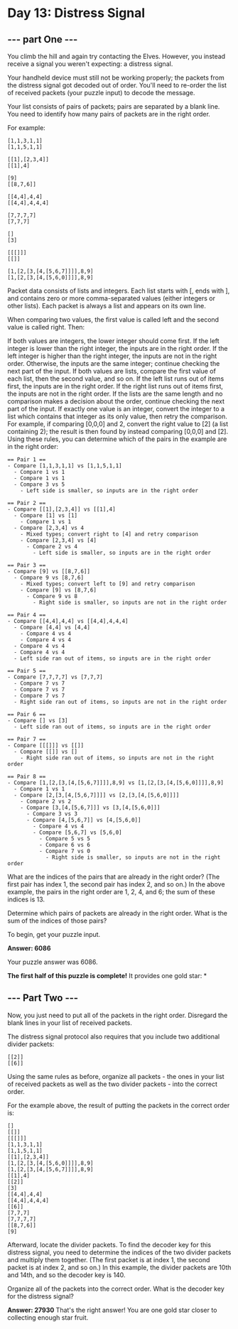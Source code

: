 # Day 13: Distress Signal
## --- part One ---
You climb the hill and again try contacting the Elves. However, you instead receive a signal you weren't expecting: a distress signal.

Your handheld device must still not be working properly; the packets from the distress signal got decoded out of order. You'll need to re-order the list of received packets (your puzzle input) to decode the message.

Your list consists of pairs of packets; pairs are separated by a blank line. You need to identify how many pairs of packets are in the right order.

For example:
```
[1,1,3,1,1]  
[1,1,5,1,1]

[[1],[2,3,4]]
[[1],4]

[9]
[[8,7,6]]

[[4,4],4,4]
[[4,4],4,4,4]

[7,7,7,7]
[7,7,7]

[]
[3]

[[[]]]
[[]]

[1,[2,[3,[4,[5,6,7]]]],8,9]
[1,[2,[3,[4,[5,6,0]]]],8,9]
```
Packet data consists of lists and integers. Each list starts with [, ends with ], and contains zero or more comma-separated values (either integers or other lists). Each packet is always a list and appears on its own line.

When comparing two values, the first value is called left and the second value is called right. Then:

If both values are integers, the lower integer should come first. If the left integer is lower than the right integer, the inputs are in the right order. If the left integer is higher than the right integer, the inputs are not in the right order. Otherwise, the inputs are the same integer; continue checking the next part of the input.
If both values are lists, compare the first value of each list, then the second value, and so on. If the left list runs out of items first, the inputs are in the right order. If the right list runs out of items first, the inputs are not in the right order. If the lists are the same length and no comparison makes a decision about the order, continue checking the next part of the input.
If exactly one value is an integer, convert the integer to a list which contains that integer as its only value, then retry the comparison. For example, if comparing [0,0,0] and 2, convert the right value to [2] (a list containing 2); the result is then found by instead comparing [0,0,0] and [2].
Using these rules, you can determine which of the pairs in the example are in the right order:
```
== Pair 1 ==
- Compare [1,1,3,1,1] vs [1,1,5,1,1]
  - Compare 1 vs 1
  - Compare 1 vs 1
  - Compare 3 vs 5
    - Left side is smaller, so inputs are in the right order

== Pair 2 ==
- Compare [[1],[2,3,4]] vs [[1],4]
  - Compare [1] vs [1]
    - Compare 1 vs 1
  - Compare [2,3,4] vs 4
    - Mixed types; convert right to [4] and retry comparison
    - Compare [2,3,4] vs [4]
      - Compare 2 vs 4
        - Left side is smaller, so inputs are in the right order

== Pair 3 ==
- Compare [9] vs [[8,7,6]]
  - Compare 9 vs [8,7,6]
    - Mixed types; convert left to [9] and retry comparison
    - Compare [9] vs [8,7,6]
      - Compare 9 vs 8
        - Right side is smaller, so inputs are not in the right order

== Pair 4 ==
- Compare [[4,4],4,4] vs [[4,4],4,4,4]
  - Compare [4,4] vs [4,4]
    - Compare 4 vs 4
    - Compare 4 vs 4
  - Compare 4 vs 4
  - Compare 4 vs 4
  - Left side ran out of items, so inputs are in the right order

== Pair 5 ==
- Compare [7,7,7,7] vs [7,7,7]
  - Compare 7 vs 7
  - Compare 7 vs 7
  - Compare 7 vs 7
  - Right side ran out of items, so inputs are not in the right order

== Pair 6 ==
- Compare [] vs [3]
  - Left side ran out of items, so inputs are in the right order

== Pair 7 ==
- Compare [[[]]] vs [[]]
  - Compare [[]] vs []
    - Right side ran out of items, so inputs are not in the right order

== Pair 8 ==
- Compare [1,[2,[3,[4,[5,6,7]]]],8,9] vs [1,[2,[3,[4,[5,6,0]]]],8,9]
  - Compare 1 vs 1
  - Compare [2,[3,[4,[5,6,7]]]] vs [2,[3,[4,[5,6,0]]]]
    - Compare 2 vs 2
    - Compare [3,[4,[5,6,7]]] vs [3,[4,[5,6,0]]]
      - Compare 3 vs 3
      - Compare [4,[5,6,7]] vs [4,[5,6,0]]
        - Compare 4 vs 4
        - Compare [5,6,7] vs [5,6,0]
          - Compare 5 vs 5
          - Compare 6 vs 6
          - Compare 7 vs 0
            - Right side is smaller, so inputs are not in the right order
```
What are the indices of the pairs that are already in the right order? (The first pair has index 1, the second pair has index 2, and so on.) In the above example, the pairs in the right order are 1, 2, 4, and 6; the sum of these indices is 13.

Determine which pairs of packets are already in the right order. What is the sum of the indices of those pairs?

To begin, get your puzzle input.

**Answer: 6086**

Your puzzle answer was 6086.

**The first half of this puzzle is complete!** It provides one gold star: *

## --- Part Two ---
Now, you just need to put all of the packets in the right order. Disregard the blank lines in your list of received packets.

The distress signal protocol also requires that you include two additional divider packets:
```
[[2]]
[[6]]
```
Using the same rules as before, organize all packets - the ones in your list of received packets as well as the two divider packets - into the correct order.

For the example above, the result of putting the packets in the correct order is:
```
[]
[[]]
[[[]]]
[1,1,3,1,1]
[1,1,5,1,1]
[[1],[2,3,4]]
[1,[2,[3,[4,[5,6,0]]]],8,9]
[1,[2,[3,[4,[5,6,7]]]],8,9]
[[1],4]
[[2]]
[3]
[[4,4],4,4]
[[4,4],4,4,4]
[[6]]
[7,7,7]
[7,7,7,7]
[[8,7,6]]
[9]
```
Afterward, locate the divider packets. To find the decoder key for this distress signal, you need to determine the indices of the two divider packets and multiply them together. (The first packet is at index 1, the second packet is at index 2, and so on.) In this example, the divider packets are 10th and 14th, and so the decoder key is 140.

Organize all of the packets into the correct order. What is the decoder key for the distress signal?

**Answer: 27930**
That's the right answer! You are one gold star closer to collecting enough star fruit.